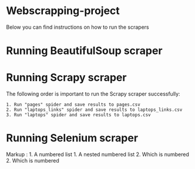 # Webscrapping-project

Below you can find instructions on how to run the scrapers

# Running BeautifulSoup scraper

# Running Scrapy scraper

The following order is important to run the Scrapy scraper successfully:

	1. Run "pages" spider and save results to pages.csv
	2. Run "laptops_links" spider and save results to laptops_links.csv
	3. Run "laptops" spider and save results to laptops.csv


# Running Selenium scraper
 Markup : 1. A numbered list
              1. A nested numbered list
              2. Which is numbered
          2. Which is numbered
